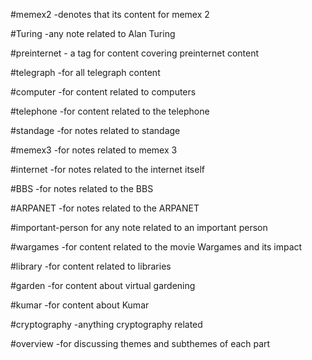 #memex2 -denotes that its content for memex 2

#Turing -any note related to Alan Turing

#preinternet - a tag for content covering preinternet content

#telegraph -for all telegraph content

#computer -for content related to computers 

#telephone -for content related to the telephone

#standage -for notes related to standage

#memex3 -for notes related to memex 3

#internet -for notes related to the internet itself

#BBS -for notes related to the BBS

#ARPANET -for notes related to the ARPANET

#important-person for any note related to an important person

#wargames -for content related to the movie  Wargames and its impact

#library -for content related to libraries

#garden -for content about virtual gardening

#kumar -for content about Kumar

#cryptography -anything cryptography related

#overview -for discussing themes and subthemes of each part





